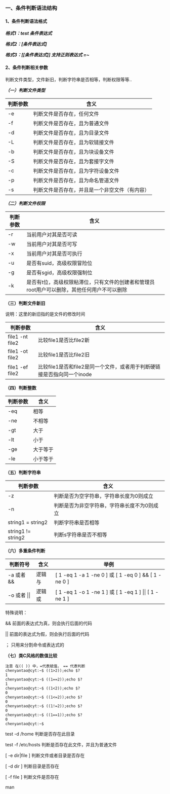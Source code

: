 ### 一、条件判断语法结构

#### 1、条件判断语法格式

***格式1：test 条件表达式***

***格式2：[条件表达式]***

***格式3：[[条件表达式]] 支持正则表达式 =~***

#### 2、条件判断相关参数

判断文件类型，文件新旧，判断字符串是否相等，判断权限等等..

***（一）判断文件类型***

| 判断参数 | 含义                                           |
| -------- | ---------------------------------------------- |
| -e       | 判断文件是否存在，任何文件                     |
| -f       | 判断文件是否存在，且为普通文件                 |
| -d       | 判断文件是否存在，且为目录文件                 |
| -L       | 判断文件是否存在，且为软链接文件               |
| -b       | 判断文件是否存在，且为块设备文件               |
| -S       | 判断文件是否存在，且为套接字文件               |
| -c       | 判断文件是否存在，且为字符设备文件             |
| -p       | 判断文件是否存在，且为命名管道文件             |
| -s       | 判断文件是否存在，并且是一个非空文件（有内容） |

***（二）判断文件权限***

| 判断参数 | 含义                                                         |
| -------- | ------------------------------------------------------------ |
| -r       | 当前用户对其是否可读                                         |
| -w       | 当前用户对其是否可写                                         |
| -x       | 当前用户对其是否可执行                                       |
| -u       | 是否有suid，高级权限冒险位                                   |
| -g       | 是否有sgid，高级权限强制位                                   |
| -k       | 是否有t位，高级权限粘滞位，只有文件的创建者和管理员root用户可以删除，其他任何用户不可以删除 |

**（三）判断文件新旧**

说明：这里的新旧指的是文件的修改时间

| 判断参数        | 含义                                                         |
| --------------- | ------------------------------------------------------------ |
| file1 -nt file2 | 比较file1是否比file2新                                       |
| file1 -ot file2 | 比较file1是否比file2旧                                       |
| file1 -ef file2 | 比较file1是否和file2是同一个文件，或者用于判断硬链接是否指向同一个inode |

**（四）判断整数**

| 判断参数 | 含义     |
| -------- | -------- |
| -eq      | 相等     |
| -ne      | 不相等   |
| -gt      | 大于     |
| -lt      | 小于     |
| -ge      | 大于等于 |
| -le      | 小于等于 |

**（五）判断字符串**

| 判断参数           | 含义                                        |
| ------------------ | ------------------------------------------- |
| -z                 | 判断是否为空字符串，字符串长度为0则成立     |
| -n                 | 判断是否为非空字符串，字符串长度不为0则成立 |
| string1 = string2  | 判断字符串是否相等                          |
| string1 != string2 | 判断s字符串是否不相等                       |

**（六）多重条件判断**

| 判断符号     | 含义   | 举例                                                   |
| ------------ | ------ | ------------------------------------------------------ |
| -a 或者 &&   | 逻辑与 | [ 1 -eq 1 -a 1 -ne 0 ] 或 [ 1 -eq 0 ] && [ 1 -ne 0 ]   |
| -o 或者 \|\| | 逻辑或 | [ 1 -eq 1 -o 1 -ne 1 ] 或 [ 1 -eq 1 ] \|\| [ 1 -ne 1 ] |

特殊说明：

&&	前面的表达式为真，则会执行后面的代码

||	 前面的表达式为假，则会执行后面的代码

；	  只用来分割命令或表达式的



**（七）类C风格的数值比较**

```
注意 在(( )) 中，=代表赋值， == 代表判断
chenyantao@cyt:~$ ((1>2));echo $?
1
chenyantao@cyt:~$ ((1==2));echo $?
1
chenyantao@cyt:~$ ((1<2));echo $?
0
chenyantao@cyt:~$ ((1<=2));echo $?
0
chenyantao@cyt:~$ ((1!=2));echo $?
0
chenyantao@cyt:~$ ((1==1));echo $?
0
chenyantao@cyt:~$ 
```





test -d /home	判断是否存在此目录

test -f /etc/hosts	判断是否存在此文件，并且为普通文件

[ -e dir|file ]	判断文件或者目录是否存在

[ -d dir ]	判断目录是否存在

[ -f file ]	判断文件是否存在

man 